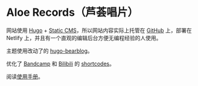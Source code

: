 # Aloe Records（芦荟唱片）

网站使用 [Hugo](https://gohugo.io/) + [Static CMS](https://www.staticcms.org/)，所以网站内容实际上托管在 [GitHub](https://github.com/Lisx5JP/aloe-records) 上，部署在 Netlify 上，并且有一个直观的编辑后台方便无编程经验的人使用。

主题使用改动了的 [hugo-bearblog](https://github.com/janraasch/hugo-bearblog)。

优化了 [Bandcamp](./layouts/shortcodes/bandcamp.html) 和 [Bilibili](./layouts/shortcodes/bilibili.html) 的 [shortcodes](https://gohugo.io/content-management/shortcodes/)。

阅读[使用手册](./MANUAL.md)。